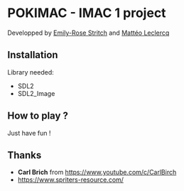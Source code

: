 # POKIMAC - IMAC 1 project

Developped by [Emily-Rose Stritch](https://github.com/emilyrosest) and [Mattéo Leclercq](https://github.com/MatteoL-W)

## Installation

Library needed:

- SDL2
- SDL2_Image

## How to play ?

Just have fun !

## Thanks

- **Carl Brich** from https://www.youtube.com/c/CarlBirch
- https://www.spriters-resource.com/